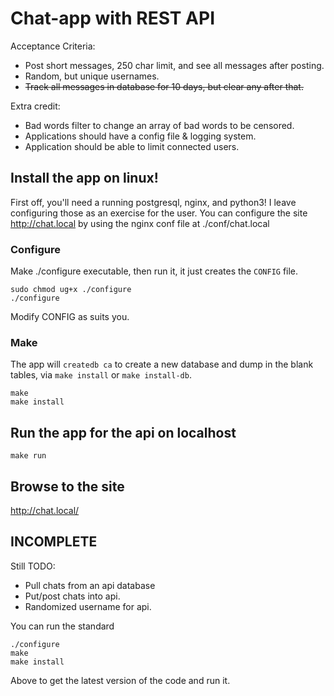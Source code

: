 # Chat-app with REST API


Acceptance Criteria:

- Post short messages, 250 char limit, and see all messages after posting.
- Random, but unique usernames.
- <strike>Track all messages in database for 10 days, but clear any after that.</strike>

Extra credit:

- Bad words filter to change an array of bad words to be censored.
- Applications should have a config file & logging system.
- Application should be able to limit connected users.

## Install the app on linux!

First off, you'll need a running postgresql, nginx, and python3!
I leave configuring those as an exercise for the user.
You can configure the site http://chat.local by using the nginx conf file at ./conf/chat.local


### Configure

Make ./configure executable, then run it, it just creates the `CONFIG` file.

    sudo chmod ug+x ./configure
    ./configure

Modify CONFIG as suits you.

### Make


The app will `createdb ca` to create a new database and dump in the blank tables, via `make install` or `make install-db`.

    make
    make install


## Run the app for the api on localhost

    make run

## Browse to the site

http://chat.local/

## INCOMPLETE

Still TODO:
- Pull chats from an api database
- Put/post chats into api.
- Randomized username for api.

You can run the standard

    ./configure
    make
    make install

Above to get the latest version of the code and run it.


